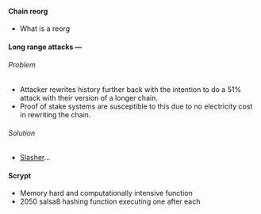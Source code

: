#### Chain reorg

- What is a reorg

#### Long range attacks — 

###### Problem

- Attacker rewrites history further back with the intention to do a 51% attack with their version of a longer chain.
- Proof of stake systems are susceptible to this due to no electricity cost in rewriting the chain.

###### Solution

- [Slasher](4)...

[1]: https://blog.positive.com/rewriting-history-a-brief-introduction-to-long-range-attacks-54e473acdba9
[2]: https://delegatecall.com/questions/what-is-a-long-range-attack-59546170-a313-4eb6-bd0c-7505c6096e90
[3]: https://medium.com/@jonchoi/ethereum-casper-101-7a851a4f1eb0
[4]: https://blog.ethereum.org/2014/01/15/slasher-a-punitive-proof-of-stake-algorithm/

#### Scrypt

- Memory hard and computationally intensive function
- 2050 salsa8 hashing function executing one after each

